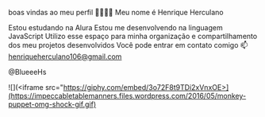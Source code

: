 boas vindas ao meu perfil 🐱‍👤🐱‍👤
Meu nome é Henrique Herculano

Estou estudando na Alura
Estou me desenvolvendo na linguagem JavaScript
Utilizo esse espaço para minha organização e compartilhamento dos meu projetos desenvolvidos
Você pode entrar em contato comigo 📫
henriqueherculano106@gmail.com

@BlueeeHs

![](<iframe src="https://giphy.com/embed/3o72F8t9TDi2xVnxOE>](https://impeccabletablemanners.files.wordpress.com/2016/05/monkey-puppet-omg-shock-gif.gif)
